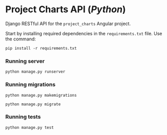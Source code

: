 # Project Charts API (_Python_)
Django RESTful API for the `project_charts` Angular project.

Start by installing required dependencies in the `requirements.txt` file. Use the command:
```
pip install -r requirements.txt
```

### Running server
```
python manage.py runserver
```

### Running migrations
```
python manage.py makemigrations
```
```
python manage.py migrate
```

### Running tests
```
python manage.py test
```
